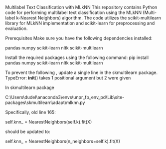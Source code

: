 Multilabel Text Classification with MLkNN
This repository contains Python code for performing multilabel text classification using the MLkNN (Multi-label k-Nearest Neighbors) algorithm. The code utilizes the scikit-multilearn library for MLkNN implementation and scikit-learn for preprocessing and evaluation.

Prerequisites
Make sure you have the following dependencies installed:

pandas
numpy
scikit-learn
nltk
scikit-multilearn


Install the required packages using the following command:
pip install pandas numpy scikit-learn nltk scikit-multilearn


To prevent the following , update a single line in the skmultilearn package.
TypeError: __init__() takes 1 positional argument but 2 were given

In skmultilearn package



C:\Users\dudel\anaconda3\envs\unpr_fp_env_pd\Lib\site-packages\skmultilearn\adapt\mlknn.py

Specifically, old line 165:

self.knn_ = NearestNeighbors(self.k).fit(X)

should be updated to:

self.knn_ = NearestNeighbors(n_neighbors=self.k).fit(X)
